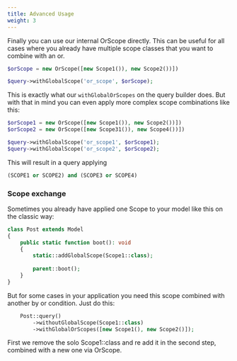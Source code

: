 ```yaml
---
title: Advanced Usage
weight: 3
---
```


Finally you can use our internal OrScope directly. This can be useful for all cases where
you already have multiple scope classes that you want to combine with an or.

```php
$orScope = new OrScope([new Scope1()), new Scope2())])

$query->withGlobalScope('or_scope', $orScope);
```

This is exactly what our `withGlobalOrScopes` on the query builder does. But with that in mind
you can even apply more complex scope combinations like this:

```php
$orScope1 = new OrScope([new Scope1()), new Scope2())])
$orScope2 = new OrScope([new Scope31()), new Scope4())])

$query->withGlobalScope('or_scope1', $orScope1);
$query->withGlobalScope('or_scope2', $orScope2);
```

This will result in a query applying
```sql 
(SCOPE1 or SCOPE2) and (SCOPE3 or SCOPE4)
```

### Scope exchange

Sometimes you already have applied one Scope to your model like this on the classic way:

```php 
class Post extends Model
{
    public static function boot(): void
    {
        static::addGlobalScope(Scope1::class);
        
        parent::boot();
    }
}
```

But for some cases in your application you need this scope combined with another by or condition.
Just do this:

```php
    Post::query()
        ->withoutGlobalScope(Scope1::class) 
        ->withGlobalOrScopes([new Scope1(), new Scope2()]);
```
First we remove the solo Scope1::class and re add it in the second step, combined with a new one via OrScope.
